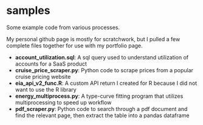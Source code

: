 # samples
Some example code from various processes. 

My personal github page is mostly for scratchwork, but I pulled a few complete files together for use with my portfolio page. 

* **account_utilization.sql**: A sql query used to understand utilization of accounts for a SaaS product
* **cruise_price_scraper.py**: Python code to scrape prices from a popular cruise pricing website
* **eia_api_v2_func.R**: A custom API return I created for R because I did not want to use the R library
* **energy_multiprocess.py**: A type-curve fitting program that utilizes multiprocessing to speed up workflow
* **pdf_scraper.py**: Python code to search through a pdf document and find the relevant page, then extract the table into a pandas dataframe
